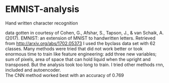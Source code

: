 # EMNIST-analysis
Hand written character recognition

data gotten in courtesy of 
Cohen, G., Afshar, S., Tapson, J., & van Schaik, A. (2017). 
EMNIST: an extension of MNIST to handwritten letters. Retrieved from http://arxiv.org/abs/1702.05373 
I used the byclass data set with 62 classes. Many methods were tried that did not work better or
took enormous time to train like feature engineering: add three new variables; sum of pixels,
area of space that can hold liquid when the upright and transposed. But the analysis took too long
to train. I tried other methods rnn, included and autoencoder.  
The CNN method worked best with an accuracy of 0.769 
